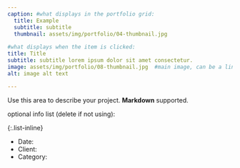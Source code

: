 ```yaml
---
caption: #what displays in the portfolio grid:
  title: Example
  subtitle: subtitle
  thumbnail: assets/img/portfolio/04-thumbnail.jpg
  
#what displays when the item is clicked:
title: Title
subtitle: subtitle lorem ipsum dolor sit amet consectetur.
image: assets/img/portfolio/08-thumbnail.jpg  #main image, can be a link or a file in assets/img/portfolio
alt: image alt text

---
```

Use this area to describe your project. **Markdown** supported.

optional info list (delete if not using):

{:.list-inline} 
- Date: 
- Client: 
- Category: 
